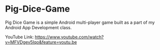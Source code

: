 # Pig-Dice-Game

Pig Dice Game is a simple Android multi-player game built as a part of my Android App Development class.

YouTube Link: https://www.youtube.com/watch?v=MFVDgev5lqo&feature=youtu.be
